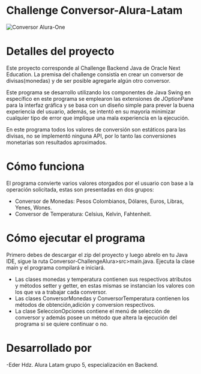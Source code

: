 # Challenge Conversor-Alura-Latam

![Conversor Alura-One](https://github.com/DarioDev90/Conversor-Alura-One/assets/120586493/b4be169d-4917-48e1-a093-8633c84ffb6c)

# Detalles del proyecto

Este proyecto corresponde al Challenge Backend Java de Oracle Next Education. La premisa del challenge consistía en crear un conversor de divisas(monedas) y de ser posible agregarle algún otro conversor.

Este programa se desarrollo utilizando los componentes de Java Swing en específico en este programa se emplearon las extensiones de JOptionPane para la interfaz gráfica y se basa con un diseño simple para prever la buena experiencia del usuario, además, se intentó en su mayoria minimizar cualquier tipo de error que implique una mala experiencia en la ejecución.

En este programa todos los valores de conversión son estáticos para las divisas, no se implementó ninguna API, por lo tanto las conversiones monetarias son resultados aproximados.

# Cómo funciona

El programa convierte varios valores otorgados por el usuario con base a la operación solicitada, estas son presentadas en dos grupos:

- Conversor de Monedas: Pesos Colombianos, Dólares, Euros, Libras, Yenes, Wones.
- Conversor de Temperatura: Celsius, Kelvin, Fahtenheit.

# Cómo ejecutar el programa

Primero debes de descargar el zip del proyecto y luego abrelo en tu Java IDE, sigue la ruta Conversor-ChallengeAlura>src>main.java.
Ejecuta la clase main y el programa compilará e iniciará.

- Las clases monedas y temperatura contienen sus respectivos atributos y métodos setter y getter, en estas mismas se instancian los valores con los que va a trabajar cada conversor.
- Las clases ConversorMonedas y ConversorTemperatura contienen los métodos de obtención,adición y conversion respectivos.
- La clase SeleccionOpciones contiene el menú de selección de conversor y además posee un método que altera la ejecución del programa si se quiere continuar o no.

# Desarrollado por

-Eder Hdz. Alura Latam grupo 5, especialización en Backend.
